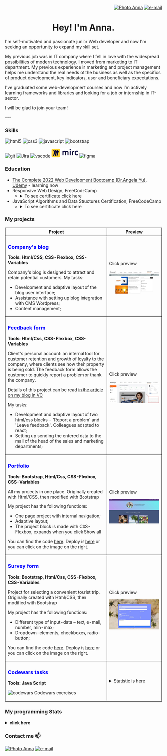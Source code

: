 <!--
**Annnek/Annnek** is a ✨ _special_ ✨ repository because its `README.md` (this file) appears on your GitHub profile.

Here are some ideas to get you started:

- 🔭 I’m currently working on ...
- 🌱 I’m currently learning ...
- 👯 I’m looking to collaborate on ...
- 🤔 I’m looking for help with ...
- 💬 Ask me about ...
- 📫 How to reach me: ...
- 😄 Pronouns: ...
- ⚡ Fun fact: ...
-->
<p align="right">
    <a href="https://www.linkedin.com/in/anna-nekhorosheva/"><img align="" src="https://img.shields.io/badge/linkedin-%230077B5.svg?style=for-the-badge&logo=linkedin&logoColor=white" alt="Photo Anna" height="30" /></a>
    <a href="mailto:nekhorosheva.ann@gmail.com"> <img align="" src="https://img.shields.io/badge/Gmail-D14836?style=for-the-badge&logo=gmail&logoColor=white" alt="e-mail" height="30"/> </a>
</p>
<h1 align="center">Hey! I'm Anna.</h1>

<p>I'm self-motivated and passionate junior Web developer and now I'm seeking an opportunity to expand my skill set.</p>
<p>My previous job was in IT company where I fell in love with the widespread possibilities of modern technology. I moved from marketing to IT department. My previous experience in marketing and project management helps me understand the real needs of the business as well as the specifics of product development, key indicators, user and beneficiary expectations.</p>
<p>I've graduated some web-development courses and now I’m actively learning frameworks and libraries  and looking for a job or internship in IT-sector.</p>
<p>I will be glad to join your team!</p>  
---
<h3>Skills</h3>

<p>
<img title="HTML" src="https://img.shields.io/badge/html5-%23E34F26.svg?style=for-the-badge&logo=html5&logoColor=white" alt="html5" height="30"/>
<img title="CSS" src="https://img.shields.io/badge/css3-%231572B6.svg?style=for-the-badge&logo=css3&logoColor=white" alt="css3" height="30"/>
<img title="JavaScript" src="https://img.shields.io/badge/javascript-%23323330.svg?style=for-the-badge&logo=javascript&logoColor=%23F7DF1E" alt="javascript" height="30"/>
<img title="Bootstrap" src="https://img.shields.io/badge/bootstrap-%23563D7C.svg?style=for-the-badge&logo=bootstrap&logoColor=white" alt="bootstrap" height="30"/>
<!-- <img title="React" src="https://img.shields.io/badge/react-%2320232a.svg?style=for-the-badge&logo=react&logoColor=%2361DAFB" alt="react" height="30"/> -->
</p>

<p> 
<img title="Git" src="https://img.shields.io/badge/git-%23F05033.svg?style=for-the-badge&logo=git&logoColor=white" alt="git" height="30"/>
<img title="Jira" src="https://img.shields.io/badge/jira-%230A0FFF.svg?style=for-the-badge&logo=jira&logoColor=white" alt="Jira" height="30"/>
<img title="VisualStudio" src="https://img.shields.io/badge/Visual%20Studio%20Code-0078d7.svg?style=for-the-badge&logo=visual-studio-code&logoColor=white" alt="vscode" height="30"/>
<img title="Miro" src="/images/miro.png" alt="Miro" height="30"/>
<img title="Figma" src="https://img.shields.io/badge/figma-%23F24E1E.svg?style=for-the-badge&logo=figma&logoColor=white" alt="figma" height="30"/>
</p>

<h3>Education</h3>
    
<ul>
 <li><a href="https://www.udemy.com/course/the-complete-web-development-bootcamp/" target="_blank">The Complete 2022 Web Development Bootcamp (Dr.Angela Yu), Udemy</a> - learning now</li>
 <li>Responsive Web Design, FreeCodeCamp
   <ul>
     <li><details><summary>To see certificate click here</summary>
       <a href="https://www.freecodecamp.org/certification/Annnek/responsive-web-design" target="_blank">https://www.freecodecamp.org/certification/Annnek/responsive-web-design</a>
       </details>
     </li>
   </ul> 
 </li>
 <li>JavaScript Algorithms and Data Structures Certification, FreeCodeCamp
   <ul>
     <li><details><summary>To see certificate click here</summary>
         <a href="https://www.freecodecamp.org/certification/Annnek/javascript-algorithms-and-data-structures" target="_blank">https://www.freecodecamp.org/certification/Annnek/javascript-algorithms-and-data-structures</a>
         </details>
     </li>
   </ul> 
 </li>
</ul>
          
<h3>My projects</h3>

<table border="1">
      <tr>
        <th>Project</th>
        <th width="35%">Preview</th>
      </tr>
      <tr>
        <td>
        <h3 style="color: blue">Company's blog</h3>
          <p><strong>Tools: Html/CSS, CSS-Flexbox, CSS-Variables</strong></p>
          <p>Company's blog is designed to attract and retain potential customers. My tasks:</p>
          <ul>
            <li>Development and adaptive layout of the blog user interface;</li>
            <li>Assistance with setting up blog integration with CMS Wordpress;</li>
            <li>Content management;</li>
          </ul>          
        </td>
        <td>
          <p>Click preview</p>
          <a href="/images/blog_big.jpg" target="_blank"><img src ="./images/blog_small.jpg" alt="blog preview"></a>
        </td>
      </tr>
      <tr>
        <td>
        <h3 style="color: blue">Feedback form</h3>
          <p><strong>Tools: Html/Css, CSS-Flexbox, CSS-Variables </strong></p>
          <p>Client's personal account: an internal tool for customer retention and growth of loyalty to the company, where clients see how their property is being sold. The feedback form allows the customer to quickly report a problem or thank the company.</p>
            <p>Details of this project can be read <a href="https://vc.ru/tribuna/245607-lichnyy-kabinet-klienta-kak-instrument-prodazh-kakoy-funkcional-rabotaet"> in the article on my blog in VC </a></p>
            <p>My tasks:</p>
          <ul>
            <li>Development and adaptive layout of two html/css blocks - 'Report a problem' and 'Leave feedback'. Colleagues adapted to react;</li>
            <li>Setting up sending the entered data to the mail of the head of the sales and marketing departments;</li>
          </ul>
         </td>
        <td>
          <p>Click preview</p>
          <a href="/images/user_account_big.jpg" target="_blank"><img src ="images/user_account_small.jpg" alt="user account preview"></a>
        </td>
      </tr>
      <tr>
        <td>
        <h3 style="color: blue">Portfolio</h3>
          <p><strong>Tools: Bootstrap, Html/Css, CSS-Flexbox, CSS-Variables</strong></p>
          <p>All my projects in one place. Originally created with Html/CSS, then modified with Bootstrap</p>
            <p>My project has the following functions:</p>
          <ul>
            <li>One page project with internal navigation;</li>
            <li>Adaptive layout;</li>
            <li>The project block is made with CSS-Flexbox, expands when you click Show all</li>
          </ul>
          <p>You can find the code <a href="https://github.com/Annnek/My-portfolio" target="_blank">here</a>. Deploy is <a href="https://annnek.github.io/My-portfolio/" target="_blank">here</a> or you can click on the image on the right.</p>
        </td>
        <td>
          <p>Click preview</p>
          <a href="https://annnek.github.io/My-portfolio/" target="_blank"><img src ="images/portfolio_small.jpg" alt="Preview my portfolio"></a>
        </td>
      </tr>      
      <tr>
       <td>
        <h3 style="color: blue">Survey form</h3>
          <p><strong>Tools: Bootstrap, Html/Css, CSS-Flexbox, CSS-Variables</strong></p>
          <p>Project for selecting a convenient tourist trip. Originally created with Html/CSS, then modified with Bootstrap</p>
          <p>My project has the following functions: </p>
          <ul>
            <li>Different type of input-data – text, e-mail, number, min-max;</li>
            <li>Dropdown-elements, checkboxes, radio-button;</li>
          </ul>
          <p>You can find the code <a href="https://github.com/Annnek/Survey-form">here</a>. Deploy is <a href="https://annnek.github.io/Survey-form/">here</a> or you can click on the image on the right.</p>
       </td>
       <td>
          <p>Click preview</p>
          <a href="https://annnek.github.io/Survey-form/"><img src ="images/survey_small.jpg" alt="Survey form preview"></a>
       </td>
      </tr>
     <tr>
       <td>
        <h3 style="color: blue">Codewars tasks</h3>
          <p><strong>Tools: Java Script</strong></p>
          <p><img title="codewars" src="https://img.shields.io/badge/Codewars-B1361E?style=for-the-badge&logo=codewars&logoColor=grey" alt="codewars" height="20">  Codewars exercises</p>          
       </td>
       <td>
        <details><summary>Statistic is here</summary>
        <p><a href="https://www.codewars.com/users/Annnek/stats?target=_blank">
          <img src="https://www.codewars.com/users/Annnek/badges/small" alt="codewars"></img></a></p>
        </details>
       </td>
      </tr>
  </table>

<h3>My programming Stats</h3>
      <details>
        <summary> <b>click here</b> </summary>
        <p><img align="left" src="https://github-readme-stats.vercel.app/api/top-langs?username=Annnek&show_icons=true&locale=en&layout=compact" alt="Annnek" /></p>
        <p>&nbsp;<img align="center" src="https://github-readme-stats.vercel.app/api?username=Annnek&show_icons=true&locale=en" alt="Annnek" /></p>
        <p><img align="center" src="https://github-readme-streak-stats.herokuapp.com/?user=Annnek&" alt="Annnek" /></p>
      </details>
     
<h3>Contact me 📫</h3>
    <p align="left">
      <a href="https://www.linkedin.com/in/anna-nekhorosheva/"><img align="" src="https://img.shields.io/badge/linkedin-%230077B5.svg?style=for-the-badge&logo=linkedin&logoColor=white" alt="Photo Anna" height="30" /></a>
      <a href="mailto:nekhorosheva.ann@gmail.com"> <img align="" src="https://img.shields.io/badge/Gmail-D14836?style=for-the-badge&logo=gmail&logoColor=white" alt="e-mail" height="30"/> </a>
    </p>
